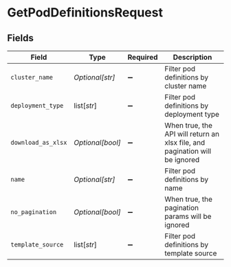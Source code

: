 # GetPodDefinitionsRequest


## Fields

| Field                                                                       | Type                                                                        | Required                                                                    | Description                                                                 |
| --------------------------------------------------------------------------- | --------------------------------------------------------------------------- | --------------------------------------------------------------------------- | --------------------------------------------------------------------------- |
| `cluster_name`                                                              | *Optional[str]*                                                             | :heavy_minus_sign:                                                          | Filter pod definitions by cluster name                                      |
| `deployment_type`                                                           | list[*str*]                                                                 | :heavy_minus_sign:                                                          | Filter pod definitions by deployment type                                   |
| `download_as_xlsx`                                                          | *Optional[bool]*                                                            | :heavy_minus_sign:                                                          | When true, the API will return an xlsx file, and pagination will be ignored |
| `name`                                                                      | *Optional[str]*                                                             | :heavy_minus_sign:                                                          | Filter pod definitions by name                                              |
| `no_pagination`                                                             | *Optional[bool]*                                                            | :heavy_minus_sign:                                                          | When true, the pagination params will be ignored                            |
| `template_source`                                                           | list[*str*]                                                                 | :heavy_minus_sign:                                                          | Filter pod definitions by template source                                   |